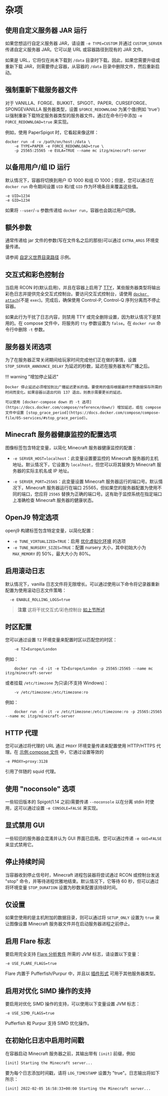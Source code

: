 # 杂项

## 使用自定义服务器 JAR 运行

如果您想运行自定义服务器 JAR，请设置 `-e TYPE=CUSTOM` 并通过 `CUSTOM_SERVER` 传递自定义服务器 JAR。它可以是 URL 或容器路径到现有的 JAR 文件。

如果是 URL，它将仅在尚未下载到 `/data` 目录时下载。因此，如果您需要升级或重新下载 JAR，则需要停止容器，从容器的 `/data` 目录中删除文件，然后重新启动。

## 强制重新下载服务器文件

对于 VANILLA、FORGE、BUKKIT、SPIGOT、PAPER、CURSEFORGE、SPONGEVANILLA 服务器类型，设置 `$FORCE_REDOWNLOAD` 为某个值(例如 'true')以强制重新下载特定服务器类型的服务器文件。通过在命令行中添加 `-e FORCE_REDOWNLOAD=true` 来实现。

例如，使用 PaperSpigot 时，它看起来像这样：

```
docker run -d -v /path/on/host:/data \
    -e TYPE=PAPER -e FORCE_REDOWNLOAD=true \
    -p 25565:25565 -e EULA=TRUE --name mc itzg/minecraft-server
```

## 以备用用户/组 ID 运行

默认情况下，容器将切换到用户 ID 1000 和组 ID 1000；但是，您可以通过在 `docker run` 命令期间设置 `UID` 和/或 `GID` 作为环境条目来覆盖这些值。

    -e UID=1234
    -e GID=1234

如果将 `--user`/`-u` 参数传递给 `docker run`，容器也会跳过用户切换。

## 额外参数

通常传递给 jar 文件的参数(写在文件名之后的那些)可以通过 `EXTRA_ARGS` 环境变量传递。

请参阅 [自定义世界目录路径](../misc/world-data.md#custom-worlds-directory-path) 示例。

## 交互式和彩色控制台

当启用 RCON 时(默认启用)，并且在容器上启用了 [TTY](https://docs.docker.com/compose/compose-file/05-services/#tty)，某些服务器类型将输出彩色日志并提供完全交互式控制台。要访问交互式控制台，请使用 [`docker attach`](https://docs.docker.com/engine/reference/commandline/container_attach/)(不是 `exec`)。完成后，确保使用 Control-P, Control-Q 序列分离而不停止容器。

如果此行为干扰了日志内容，则禁用 TTY 或完全删除设置，因为默认情况下是禁用的。在 compose 文件中，将服务的 `tty` 参数设置为 `false`。在 `docker run` 命令行中删除 `-t` 参数。

## 服务器关闭选项

为了在服务器正常关闭期间给玩家时间完成他们正在做的事情，设置 `STOP_SERVER_ANNOUNCE_DELAY` 为延迟的秒数，延迟在服务器发布广播之后。

!!! warning "增加停止延迟"

    Docker 停止延迟必须增加到比广播延迟更长的值。要使用的值将根据最终世界数据保存所需的时间而变化。如果容器以退出代码 137 退出，则表示需要更长的延迟。
    
    可以使用 [docker-compose down 的 -t 选项](https://docs.docker.com/compose/reference/down/) 增加延迟，或在 compose 文件中设置 [stop_grace_period](https://docs.docker.com/compose/compose-file/05-services/#stop_grace_period)。

## Minecraft 服务器健康监控的配置选项

图像标签包含特定变量，以简化 Minecraft 服务器健康监控的配置：

- `-e SERVER_HOST=localhost`：此变量设置要监控的 Minecraft 服务器的主机地址。默认情况下，它设置为 `localhost`，但您可以将其替换为 Minecraft 服务器的实际主机名或 IP 地址。

- `-e SERVER_PORT=25565`：此变量设置 Minecraft 服务器运行的端口号。默认情况下，Minecraft 服务器运行在端口 25565，但如果您的服务器配置为使用不同的端口，您应将 `25565` 替换为正确的端口号。这有助于监控系统在指定端口上准确检查 Minecraft 服务器的健康状态。

## OpenJ9 特定选项

openj9 构建标签包含特定变量，以简化配置：

- `-e TUNE_VIRTUALIZED=TRUE`：启用 [优化虚拟化环境](https://www.eclipse.org/openj9/docs/xtunevirtualized/) 的选项
- `-e TUNE_NURSERY_SIZES=TRUE`：配置 nursery 大小，其中初始大小为 `MAX_MEMORY` 的 50%，最大大小为 80%。

## 启用滚动日志

默认情况下，vanilla 日志文件将无限增长。可以通过使用以下命令将记录器重新配置为使用滚动日志文件策略：

```
  -e ENABLE_ROLLING_LOGS=true
```

> **注意** 这将干扰交互式/彩色控制台 [如上节所述](#interactive-and-color-console)

## 时区配置

您可以通过设置 `TZ` 环境变量来配置时区以匹配您的时区：

        -e TZ=Europe/London

例如：

        docker run -d -it -e TZ=Europe/London -p 25565:25565 --name mc itzg/minecraft-server

或者挂载 `/etc/timezone` 为只读(不支持 Windows)：

        -v /etc/timezone:/etc/timezone:ro

例如：

        docker run -d -it -v /etc/timezone:/etc/timezone:ro -p 25565:25565 --name mc itzg/minecraft-server

## HTTP 代理

您可以通过将代理的 URL 通过 `PROXY` 环境变量传递来配置使用 HTTP/HTTPS 代理。在 [示例 compose 文件](https://github.com/itzg/docker-minecraft-server/blob/master/examples/docker-compose-proxied.yml) 中，它通过设置等效的

    -e PROXY=proxy:3128

引用了伴随的 squid 代理。

## 使用 "noconsole" 选项

一些较旧版本的 Spigot(1.14 之前)需要传递 `--noconsole` 以在分离 stdin 时使用，这可以通过设置 `-e CONSOLE=FALSE` 来实现。

## 显式禁用 GUI

一些较旧的服务器会混淆并认为 GUI 界面已启用。您可以通过传递 `-e GUI=FALSE` 来显式禁用它。

## 停止持续时间

当容器收到停止信号时，Minecraft 进程包装器将尝试通过 RCON 或控制台发送 "stop" 命令，并等待进程优雅地结束。默认情况下，它等待 60 秒，但可以通过将环境变量 `STOP_DURATION` 设置为秒数来配置该持续时间。

## 仅设置

如果您使用的是主机附加的数据目录，则可以通过将 `SETUP_ONLY` 设置为 `true` 来让图像设置 Minecraft 服务器文件并在启动服务器进程之前停止。

## 启用 Flare 标志

要启用完全支持 [Flare 分析套件](https://blog.airplane.gg/flare) 所需的 JVM 标志，请设置以下变量：

    -e USE_FLARE_FLAGS=true

Flare 内置于 Pufferfish/Purpur 中，并且以 [插件形式](https://github.com/TECHNOVE/FlarePlugin) 可用于其他服务器类型。

## 启用对优化 SIMD 操作的支持

要启用对优化 SIMD 操作的支持，可以使用以下变量设置 JVM 标志：

    -e USE_SIMD_FLAGS=true

Pufferfish 和 Purpur 支持 SIMD 优化操作。

## 在初始化日志中启用时间戳

在容器启动 Minecraft 服务器之前，其输出带有 `[init]` 前缀，例如

```
[init] Starting the Minecraft server...
```

要为每个日志添加时间戳，请将 `LOG_TIMESTAMP` 设置为 "true"。日志输出将如下所示：

```
[init] 2022-02-05 16:58:33+00:00 Starting the Minecraft server...
```
